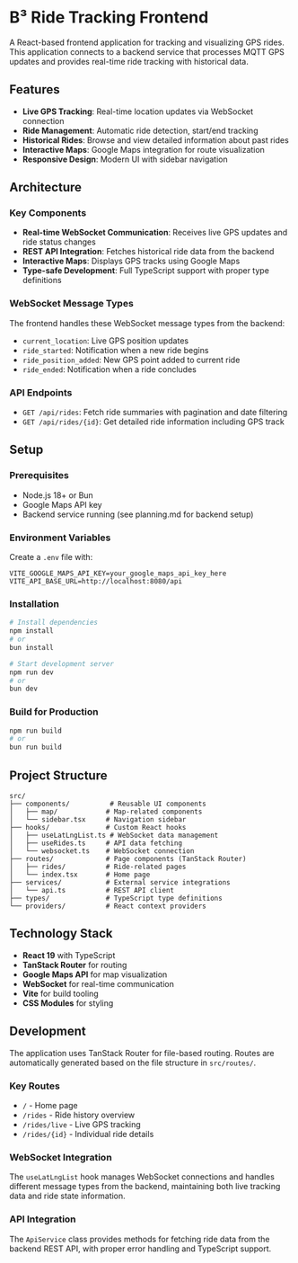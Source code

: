 # B³ Ride Tracking Frontend

A React-based frontend application for tracking and visualizing GPS rides. This application connects to a backend service that processes MQTT GPS updates and provides real-time ride tracking with historical data.

## Features

- **Live GPS Tracking**: Real-time location updates via WebSocket connection
- **Ride Management**: Automatic ride detection, start/end tracking
- **Historical Rides**: Browse and view detailed information about past rides
- **Interactive Maps**: Google Maps integration for route visualization
- **Responsive Design**: Modern UI with sidebar navigation

## Architecture

### Key Components

- **Real-time WebSocket Communication**: Receives live GPS updates and ride status changes
- **REST API Integration**: Fetches historical ride data from the backend
- **Interactive Maps**: Displays GPS tracks using Google Maps
- **Type-safe Development**: Full TypeScript support with proper type definitions

### WebSocket Message Types

The frontend handles these WebSocket message types from the backend:

- `current_location`: Live GPS position updates
- `ride_started`: Notification when a new ride begins
- `ride_position_added`: New GPS point added to current ride
- `ride_ended`: Notification when a ride concludes

### API Endpoints

- `GET /api/rides`: Fetch ride summaries with pagination and date filtering
- `GET /api/rides/{id}`: Get detailed ride information including GPS track

## Setup

### Prerequisites

- Node.js 18+ or Bun
- Google Maps API key
- Backend service running (see planning.md for backend setup)

### Environment Variables

Create a `.env` file with:

```env
VITE_GOOGLE_MAPS_API_KEY=your_google_maps_api_key_here
VITE_API_BASE_URL=http://localhost:8080/api
```

### Installation

```bash
# Install dependencies
npm install
# or
bun install

# Start development server
npm run dev
# or
bun dev
```

### Build for Production

```bash
npm run build
# or
bun run build
```

## Project Structure

```
src/
├── components/          # Reusable UI components
│   ├── map/            # Map-related components
│   └── sidebar.tsx     # Navigation sidebar
├── hooks/              # Custom React hooks
│   ├── useLatLngList.ts # WebSocket data management
│   ├── useRides.ts     # API data fetching
│   └── websocket.ts    # WebSocket connection
├── routes/             # Page components (TanStack Router)
│   ├── rides/          # Ride-related pages
│   └── index.tsx       # Home page
├── services/           # External service integrations
│   └── api.ts          # REST API client
├── types/              # TypeScript type definitions
└── providers/          # React context providers
```

## Technology Stack

- **React 19** with TypeScript
- **TanStack Router** for routing
- **Google Maps API** for map visualization
- **WebSocket** for real-time communication
- **Vite** for build tooling
- **CSS Modules** for styling

## Development

The application uses TanStack Router for file-based routing. Routes are automatically generated based on the file structure in `src/routes/`.

### Key Routes

- `/` - Home page
- `/rides` - Ride history overview
- `/rides/live` - Live GPS tracking
- `/rides/{id}` - Individual ride details

### WebSocket Integration

The `useLatLngList` hook manages WebSocket connections and handles different message types from the backend, maintaining both live tracking data and ride state information.

### API Integration

The `ApiService` class provides methods for fetching ride data from the backend REST API, with proper error handling and TypeScript support.
